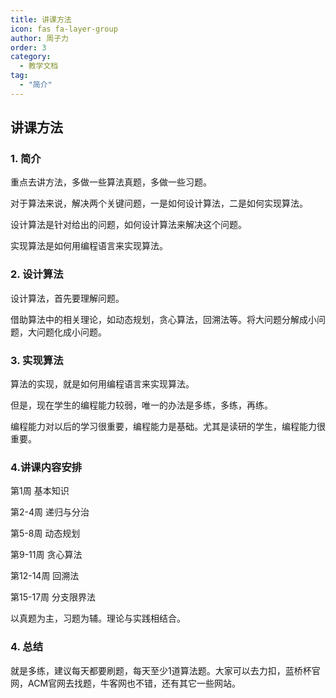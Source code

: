 ```yaml
---
title: 讲课方法
icon: fas fa-layer-group
author: 周子力
order: 3
category:
  - 教学文档
tag:
  - "简介"
---
```


## 讲课方法

### 1. 简介
重点去讲方法，多做一些算法真题，多做一些习题。

对于算法来说，解决两个关键问题，一是如何设计算法，二是如何实现算法。

设计算法是针对给出的问题，如何设计算法来解决这个问题。

实现算法是如何用编程语言来实现算法。

### 2. 设计算法

设计算法，首先要理解问题。

借助算法中的相关理论，如动态规划，贪心算法，回溯法等。将大问题分解成小问题，大问题化成小问题。


### 3. 实现算法
算法的实现，就是如何用编程语言来实现算法。

但是，现在学生的编程能力较弱，唯一的办法是多练，多练，再练。

编程能力对以后的学习很重要，编程能力是基础。尤其是读研的学生，编程能力很重要。

### 4.讲课内容安排

第1周 基本知识

第2-4周 递归与分治

第5-8周 动态规划

第9-11周 贪心算法

第12-14周 回溯法

第15-17周 分支限界法

以真题为主，习题为辅。理论与实践相结合。




### 4. 总结
就是多练，建议每天都要刷题，每天至少1道算法题。大家可以去力扣，蓝桥杯官网，ACM官网去找题，牛客网也不错，还有其它一些网站。
